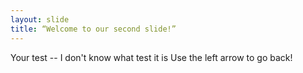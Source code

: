 ```yaml
---
layout: slide
title: “Welcome to our second slide!”
---
```

Your test -- I don't know what test it is
Use the left arrow to go back!

